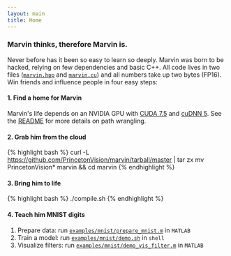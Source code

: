 ```yaml
---
layout: main
title: Home
---
```


### Marvin thinks, therefore Marvin is.

Never before has it been so easy to learn so deeply. Marvin was born to be hacked, relying on few dependencies and basic C++. All code lives in two files ([```marvin.hpp```](https://github.com/PrincetonVision/marvin/blob/master/marvin.hpp) and [```marvin.cu```](https://github.com/PrincetonVision/marvin/blob/master/marvin.cu)) and all numbers take up two bytes (FP16). Win friends and influence people in four easy steps:

#### 1. Find a home for Marvin

Marvin's life depends on an NVIDIA GPU with [CUDA 7.5](http://lmgtfy.com/?q=install+cuda+7.5) and [cuDNN 5](http://lmgtfy.com/?q=install+cuDNN+5). See the [README](https://github.com/PrincetonVision/marvin) for more details on path wrangling.

#### 2. Grab him from the cloud

{% highlight bash %}
curl -L https://github.com/PrincetonVision/marvin/tarball/master | tar zx
mv PrincetonVision* marvin && cd marvin
{% endhighlight %}

#### 3. Bring him to life

{% highlight bash %}
 ./compile.sh
 {% endhighlight %}

#### 4. Teach him MNIST digits

1. Prepare data: run [```examples/mnist/prepare_mnist.m```](https://github.com/PrincetonVision/marvin/blob/master/examples/mnist/prepare_mnist.m) in ```MATLAB```
2. Train a model: run [```examples/mnist/demo.sh```](https://github.com/PrincetonVision/marvin/blob/master/examples/mnist/demo.sh) in ```shell```
3. Visualize filters: run [```examples/mnist/demo_vis_filter.m```](https://github.com/PrincetonVision/marvin/blob/master/examples/mnist/demo_vis_filter.m) in ```MATLAB```